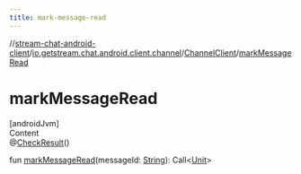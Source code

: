 ```yaml
---
title: mark-message-read
---
```

//[stream-chat-android-client](../../../index.md)/[io.getstream.chat.android.client.channel](../index.md)/[ChannelClient](index.md)/[markMessageRead](markMessageRead.md)



# markMessageRead  
[androidJvm]  
Content  
@[CheckResult](https://developer.android.com/reference/kotlin/androidx/annotation/CheckResult.html)()  
  
fun [markMessageRead](markMessageRead.md)(messageId: [String](https://kotlinlang.org/api/latest/jvm/stdlib/kotlin/-string/index.html)): Call&lt;[Unit](https://kotlinlang.org/api/latest/jvm/stdlib/kotlin/-unit/index.html)&gt;  



